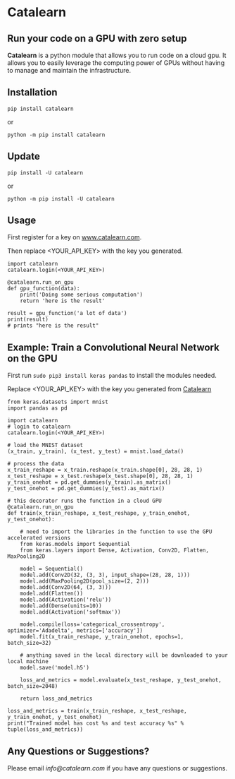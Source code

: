 # Catalearn

## Run your code on a GPU with zero setup

__Catalearn__ is a python module that allows you to run code on a cloud gpu. It allows you to easily leverage the computing power of GPUs without having to manage and maintain the infrastructure. 

## Installation
`pip install catalearn`

or

`python -m pip install catalearn`

## Update
`pip install -U catalearn`

or

`python -m pip install -U catalearn`

## Usage
First register for a key on www.catalearn.com.

Then replace <YOUR_API_KEY> with the key you generated.
```
import catalearn
catalearn.login(<YOUR_API_KEY>)

@catalearn.run_on_gpu
def gpu_function(data):
    print('Doing some serious computation')
    return 'here is the result'

result = gpu_function('a lot of data')
print(result)
# prints "here is the result"
```

## Example: Train a Convolutional Neural Network on the GPU 
First run `sudo pip3 install keras pandas` to install the modules needed.

Replace <YOUR_API_KEY> with the key you generated from [Catalearn](www.catalearn.com "Title")

```
from keras.datasets import mnist
import pandas as pd

import catalearn
# login to catalearn
catalearn.login(<YOUR_API_KEY>)

# load the MNIST dataset
(x_train, y_train), (x_test, y_test) = mnist.load_data()

# process the data
x_train_reshape = x_train.reshape(x_train.shape[0], 28, 28, 1)
x_test_reshape = x_test.reshape(x_test.shape[0], 28, 28, 1)
y_train_onehot = pd.get_dummies(y_train).as_matrix()
y_test_onehot = pd.get_dummies(y_test).as_matrix()

# this decorator runs the function in a cloud GPU
@catalearn.run_on_gpu
def train(x_train_reshape, x_test_reshape, y_train_onehot, y_test_onehot):

    # need to import the libraries in the function to use the GPU accelerated versions
    from keras.models import Sequential
    from keras.layers import Dense, Activation, Conv2D, Flatten, MaxPooling2D

    model = Sequential()
    model.add(Conv2D(32, (3, 3), input_shape=(28, 28, 1)))
    model.add(MaxPooling2D(pool_size=(2, 2)))
    model.add(Conv2D(64, (3, 3)))
    model.add(Flatten())
    model.add(Activation('relu'))
    model.add(Dense(units=10))
    model.add(Activation('softmax'))

    model.compile(loss='categorical_crossentropy', optimizer='Adadelta', metrics=['accuracy'])
    model.fit(x_train_reshape, y_train_onehot, epochs=1, batch_size=32)

    # anything saved in the local directory will be downloaded to your local machine
    model.save('model.h5')

    loss_and_metrics = model.evaluate(x_test_reshape, y_test_onehot, batch_size=2048)

    return loss_and_metrics

loss_and_metrics = train(x_train_reshape, x_test_reshape, y_train_onehot, y_test_onehot)
print("Trained model has cost %s and test accuracy %s" % tuple(loss_and_metrics))
```

## Any Questions or Suggestions?
Please email _info@catalearn.com_ if you have any questions or suggestions.

